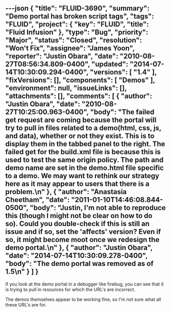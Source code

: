 ---json
{
  "title": "FLUID-3690",
  "summary": "Demo portal has broken script tags",
  "tags": "FLUID",
  "project": {
    "key": "FLUID",
    "title": "Fluid Infusion"
  },
  "type": "Bug",
  "priority": "Major",
  "status": "Closed",
  "resolution": "Won't Fix",
  "assignee": "James Yoon",
  "reporter": "Justin Obara",
  "date": "2010-08-27T08:56:34.809-0400",
  "updated": "2014-07-14T10:30:09.294-0400",
  "versions": [
    "1.4"
  ],
  "fixVersions": [],
  "components": [
    "Demos"
  ],
  "environment": null,
  "issueLinks": [],
  "attachments": [],
  "comments": [
    {
      "author": "Justin Obara",
      "date": "2010-08-27T10:25:00.963-0400",
      "body": "The failed get request are coming because the portal will try to pull in files related to a demo(html, css, js, and data), whether or not they exist. This is to display them in the tabbed panel to the right. The failed get for the build.xml file is because this is used to test the same origin policy. The path and demo name are set in the demo.html file specific to a demo. We may want to rethink our strategy here as it may appear to users that there is a problem.\n"
    },
    {
      "author": "Anastasia Cheetham",
      "date": "2011-01-10T14:46:08.844-0500",
      "body": "Justin, I'm not able to reproduce this (though I might not be clear on how to do so). Could you double-check if this is still an issue and if so, set the 'affects' version? Even if so, it might become moot once we redesign the demo portal.\n"
    },
    {
      "author": "Justin Obara",
      "date": "2014-07-14T10:30:09.278-0400",
      "body": "The demo portal was removed as of 1.5\n"
    }
  ]
}
---
If you look at the demo portal in a debugger like firebug, you can see that it is trying to pull in resources for which the URL's are incorrect.

The demos themselves appear to be working fine, so I'm not sure what all these URL's are for.

        
